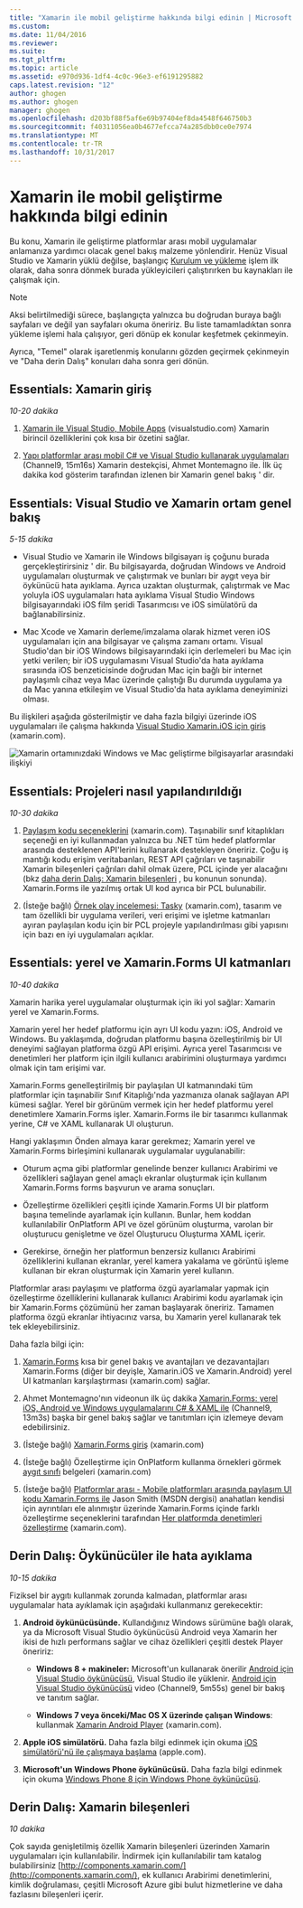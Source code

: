 ```yaml
---
title: "Xamarin ile mobil geliştirme hakkında bilgi edinin | Microsoft Docs"
ms.custom: 
ms.date: 11/04/2016
ms.reviewer: 
ms.suite: 
ms.tgt_pltfrm: 
ms.topic: article
ms.assetid: e970d936-1df4-4c0c-96e3-ef6191295882
caps.latest.revision: "12"
author: ghogen
ms.author: ghogen
manager: ghogen
ms.openlocfilehash: d203bf88f5af6e69b97404ef8da4548f646750b3
ms.sourcegitcommit: f40311056ea0b4677efcca74a285dbb0ce0e7974
ms.translationtype: MT
ms.contentlocale: tr-TR
ms.lasthandoff: 10/31/2017
---
```

# <a name="learn-about-mobile-development-with-xamarin"></a>Xamarin ile mobil geliştirme hakkında bilgi edinin
Bu konu, Xamarin ile geliştirme platformlar arası mobil uygulamalar anlamanıza yardımcı olacak genel bakış malzeme yönlendirir. Henüz Visual Studio ve Xamarin yüklü değilse, başlangıç [Kurulum ve yükleme](../cross-platform/setup-and-install.md) işlem ilk olarak, daha sonra dönmek burada yükleyicileri çalıştırırken bu kaynakları ile çalışmak için.  
  
> [!NOTE]
>  Aksi belirtilmediği sürece, başlangıçta yalnızca bu doğrudan buraya bağlı sayfaları ve değil yan sayfaları okuma öneririz. Bu liste tamamladıktan sonra yükleme işlemi hala çalışıyor, geri dönüp ek konular keşfetmek çekinmeyin.  
>   
>  Ayrıca, "Temel" olarak işaretlenmiş konularını gözden geçirmek çekinmeyin ve "Daha derin Dalış" konuları daha sonra geri dönün.  
  
## <a name="essentials-introduction-to-xamarin"></a>Essentials: Xamarin giriş  
 *10-20 dakika*  
  
1.  [Xamarin ile Visual Studio, Mobile Apps](https://www.visualstudio.com/explore/xamarin-vs) (visualstudio.com) Xamarin birincil özelliklerini çok kısa bir özetini sağlar.  
  
2.  [Yapı platformlar arası mobil C# ve Visual Studio kullanarak uygulamaları](https://channel9.msdn.com/Events/Visual-Studio/Visual-Studio-2015-Final-Release-Event/Building-cross-platform-mobile-apps-using-C-and-Visual-Studio-2015) (Channel9, 15m16s) Xamarin destekçisi, Ahmet Montemagno ile. İlk üç dakika kod gösterim tarafından izlenen bir Xamarin genel bakış ' dir.  
  
## <a name="essentials-overview-of-the-visual-studio-and-xamarin-environment"></a>Essentials: Visual Studio ve Xamarin ortam genel bakış  
 *5-15 dakika*  
  
-   Visual Studio ve Xamarin ile Windows bilgisayarı iş çoğunu burada gerçekleştirirsiniz ' dir. Bu bilgisayarda, doğrudan Windows ve Android uygulamaları oluşturmak ve çalıştırmak ve bunları bir aygıt veya bir öykünücü hata ayıklama. Ayrıca uzaktan oluşturmak, çalıştırmak ve Mac yoluyla iOS uygulamaları hata ayıklama Visual Studio Windows bilgisayarındaki iOS film şeridi Tasarımcısı ve iOS simülatörü da bağlanabilirsiniz.  
  
-   Mac Xcode ve Xamarin derleme/imzalama olarak hizmet veren iOS uygulamaları için ana bilgisayar ve çalışma zamanı ortamı. Visual Studio'dan bir iOS Windows bilgisayarındaki için derlemeleri bu Mac için yetki verilen; bir iOS uygulamasını Visual Studio'da hata ayıklama sırasında iOS benzeticisinde doğrudan Mac için bağlı bir internet paylaşımlı cihaz veya Mac üzerinde çalıştığı Bu durumda uygulama ya da Mac yanına etkileşim ve Visual Studio'da hata ayıklama deneyiminizi olması.  
  
 Bu ilişkileri aşağıda gösterilmiştir ve daha fazla bilgiyi üzerinde iOS uygulamaları ile çalışma hakkında [Visual Studio Xamarin.iOS için giriş](http://developer.xamarin.com/guides/ios/getting_started/installation/windows/introduction_to_xamarin_ios_for_visual_studio/) (xamarin.com).  
  
 ![Xamarin ortamınızdaki Windows ve Mac geliştirme bilgisayarlar arasındaki ilişkiyi](../cross-platform/media/crossplat-xamarin-learn-1.png "CrossPlat Xamarin öğrenin 1")  
  
## <a name="essentials-how-projects-are-structured"></a>Essentials: Projeleri nasıl yapılandırıldığı  
 *10-30 dakika*  
  
1.  [Paylaşım kodu seçeneklerini](http://developer.xamarin.com/guides/cross-platform/application_fundamentals/building_cross_platform_applications/sharing_code_options/) (xamarin.com). Taşınabilir sınıf kitaplıkları seçeneği en iyi kullanmadan yalnızca bu .NET tüm hedef platformlar arasında desteklenen API'lerini kullanarak destekleyen öneririz. Çoğu iş mantığı kodu erişim veritabanları, REST API çağrıları ve taşınabilir Xamarin bileşenleri çağrıları dahil olmak üzere, PCL içinde yer alacağını (bkz [daha derin Dalış: Xamarin bileşenleri](#components) , bu konunun sonunda). Xamarin.Forms ile yazılmış ortak UI kod ayrıca bir PCL bulunabilir.  
  
2.  (İsteğe bağlı) [Örnek olay incelemesi: Tasky](http://developer.xamarin.com/guides/cross-platform/application_fundamentals/building_cross_platform_applications/case_study-tasky/) (xamarin.com), tasarım ve tam özellikli bir uygulama verileri, veri erişimi ve işletme katmanları ayıran paylaşılan kodu için bir PCL projeyle yapılandırılması gibi yapısını için bazı en iyi uygulamaları açıklar.  
  
## <a name="essentials-native-and-xamarinforms-ui-layers"></a>Essentials: yerel ve Xamarin.Forms UI katmanları  
 *10-40 dakika*  
  
 Xamarin harika yerel uygulamalar oluşturmak için iki yol sağlar: Xamarin yerel ve Xamarin.Forms.  
  
 Xamarin yerel her hedef platformu için ayrı UI kodu yazın: iOS, Android ve Windows.  Bu yaklaşımda, doğrudan platformu başına özelleştirilmiş bir UI deneyimi sağlayan platforma özgü API erişimi.  Ayrıca yerel Tasarımcısı ve denetimleri her platform için ilgili kullanıcı arabirimini oluşturmaya yardımcı olmak için tam erişimi var.  
  
 Xamarin.Forms genelleştirilmiş bir paylaşılan UI katmanındaki tüm platformlar için taşınabilir Sınıf Kitaplığı'nda yazmanıza olanak sağlayan API kümesi sağlar.  Yerel bir görünüm vermek için her hedef platformu yerel denetimlere Xamarin.Forms işler.  Xamarin.Forms ile bir tasarımcı kullanmak yerine, C# ve XAML kullanarak UI oluşturun.  
  
 Hangi yaklaşımın Önden almaya karar gerekmez; Xamarin yerel ve Xamarin.Forms birleşimini kullanarak uygulamalar uygulanabilir:  
  
-   Oturum açma gibi platformlar genelinde benzer kullanıcı Arabirimi ve özellikleri sağlayan genel amaçlı ekranlar oluşturmak için kullanım Xamarin.Forms forms başvurun ve arama sonuçları.  
  
-   Özelleştirme özellikleri çeşitli içinde Xamarin.Forms UI bir platform başına temelinde ayarlamak için kullanın. Bunlar, hem koddan kullanılabilir OnPlatform API ve özel görünüm oluşturma, varolan bir oluşturucu genişletme ve özel Oluşturucu Oluşturma XAML içerir.  
  
-   Gerekirse, örneğin her platformun benzersiz kullanıcı Arabirimi özelliklerini kullanan ekranlar, yerel kamera yakalama ve görüntü işleme kullanan bir ekran oluşturmak için Xamarin yerel kullanın.  
  
 Platformlar arası paylaşımı ve platforma özgü ayarlamalar yapmak için özelleştirme özelliklerini kullanarak kullanıcı Arabirimi kodu ayarlamak için bir Xamarin.Forms çözümünü her zaman başlayarak öneririz. Tamamen platforma özgü ekranlar ihtiyacınız varsa, bu Xamarin yerel kullanarak tek tek ekleyebilirsiniz.  
  
 Daha fazla bilgi için:  
  
1.  [Xamarin.Forms](http://developer.xamarin.com/guides/cross-platform/xamarin-forms/) kısa bir genel bakış ve avantajları ve dezavantajları Xamarin.Forms (diğer bir deyişle, Xamarin.iOS ve Xamarin.Android) yerel UI katmanları karşılaştırması (xamarin.com) sağlar.  
  
2.  Ahmet Montemagno'nın videonun ilk üç dakika [Xamarin.Forms: yerel iOS, Android ve Windows uygulamalarını C# & XAML ile](https://channel9.msdn.com/events/Visual-Studio/Connect-event-2015/704) (Channel9, 13m3s) başka bir genel bakış sağlar ve tanıtımları için izlemeye devam edebilirsiniz.  
  
3.  (İsteğe bağlı) [Xamarin.Forms giriş](http://developer.xamarin.com/guides/cross-platform/xamarin-forms/getting-started/introduction-to-xamarin-forms/) (xamarin.com)  
  
4.  (İsteğe bağlı) Özelleştirme için OnPlatform kullanma örnekleri görmek [aygıt sınıfı](http://developer.xamarin.com/guides/xamarin-forms/platform-features/device/) belgeleri (xamarin.com)  
  
5.  (İsteğe bağlı) [Platformlar arası - Mobile platformları arasında paylaşım UI kodu Xamarin.Forms ile](https://msdn.microsoft.com/magazine/dn904669.aspx) Jason Smith (MSDN dergisi) anahatları kendisi için ayrıntıları ele alınmıştır üzerinde Xamarin.Forms içinde farklı özelleştirme seçeneklerini tarafından [ Her platformda denetimleri özelleştirme](http://developer.xamarin.com/guides/xamarin-forms/custom-renderer/) (xamarin.com).  
  
## <a name="deeper-dive-debugging-with-emulators"></a>Derin Dalış: Öykünücüler ile hata ayıklama  
 *10-15 dakika*  
  
 Fiziksel bir aygıtı kullanmak zorunda kalmadan, platformlar arası uygulamalar hata ayıklamak için aşağıdaki kullanmanız gerekecektir:  
  
1.  **Android öykünücüsünde.** Kullandığınız Windows sürümüne bağlı olarak, ya da Microsoft Visual Studio öykünücüsü Android veya Xamarin her ikisi de hızlı performans sağlar ve cihaz özellikleri çeşitli destek Player öneririz:  
  
    -   **Windows 8 + makineler:** Microsoft'un kullanarak önerilir [Android için Visual Studio öykünücüsü](https://www.visualstudio.com/en-us/features/msft-android-emulator-vs.aspx), Visual Studio ile yüklenir.  [Android için Visual Studio öykünücüsü](https://channel9.msdn.com/events/Visual-Studio/Connect-event-2015/711) video (Channel9, 5m55s) genel bir bakış ve tanıtım sağlar.  
  
    -   **Windows 7 veya önceki/Mac OS X üzerinde çalışan Windows**: kullanmak [Xamarin Android Player](http://developer.xamarin.com/guides/android/getting_started/installation/android-player) (xamarin.com).  
  
2.  **Apple iOS simülatörü.** Daha fazla bilgi edinmek için okuma [iOS simülatörü'nü ile çalışmaya başlama](https://developer.apple.com/library/prerelease/content/documentation/IDEs/Conceptual/iOS_Simulator_Guide/GettingStartedwithiOSSimulator/GettingStartedwithiOSSimulator.html#//apple_ref/doc/uid/TP40012848-CH5-SW1) (apple.com).  
  
3.  **Microsoft'un Windows Phone öykünücüsü.** Daha fazla bilgi edinmek için okuma [Windows Phone 8 için Windows Phone öykünücüsü](https://msdn.microsoft.com/library/dn632391.aspx).  
  
##  <a name="components"></a>Derin Dalış: Xamarin bileşenleri  
 *10 dakika*  
  
 Çok sayıda genişletilmiş özellik Xamarin bileşenleri üzerinden Xamarin uygulamaları için kullanılabilir. İndirmek için kullanılabilir tam katalog bulabilirsiniz [http://components.xamarin.com/](http://components.xamarin.com/), ek kullanıcı Arabirimi denetimlerini, kimlik doğrulaması, çeşitli Microsoft Azure gibi bulut hizmetlerine ve daha fazlasını bileşenleri içerir.